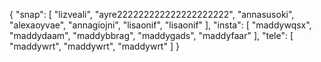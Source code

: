 {
  "snap": [
    "lizveali",
    "ayre222222222222222222222",
    "annasusoki",
    "alexaoyvae",
    "annagiojni",
    "lisaonif",
    "lisaonif"
  ],
  "insta": [
    "maddywqsx",
    "maddydaam",
    "maddybbrag",
    "maddygads",
    "maddyfaar"
  ],
  "tele": [
    "maddywrt",
    "maddywrt",
    "maddywrt"
  ]
}
